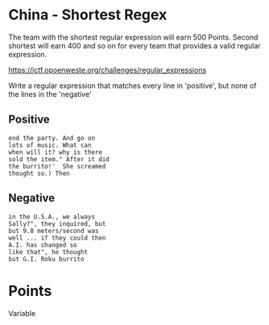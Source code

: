# China - Shortest Regex
The team with the shortest regular expression will earn 500 Points.  Second shortest will earn 400 and so on for every team that provides a valid regular expression.

https://ictf.opoenweste.org/challenges/regular_expressions

Write a regular expression that matches every line in 'positive', but none of the lines in the 'negative'

Positive
--------
```
end the party. And go on
lots of music. What can
when will it? why is there
sold the item." After it did
the burrito!'  She screamed
thought so.) Then
```

Negative
--------
```
in the U.S.A., we always
Sally?", they inquired, but
but 9.8 meters/second was
well ... if they could then
A.I. has changed so
like that", he thought
but G.I. Roku burrito
```

# Points
Variable
